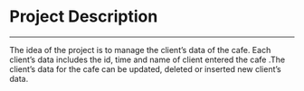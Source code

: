 <h1>Project Description</h1>
<hr>
<p>The idea of the project is to manage the client’s data of the 
cafe. Each client’s data includes the id, time and name of client 
entered the cafe .The client’s data for the cafe can be updated, 
deleted or inserted new client’s data. </p>
